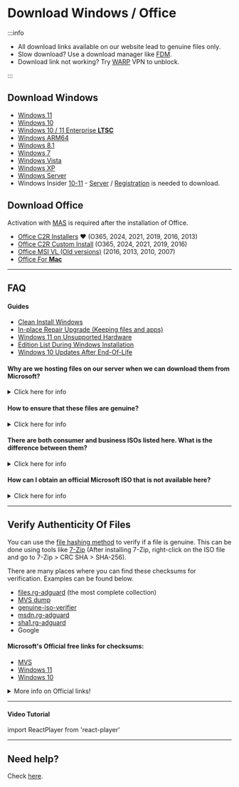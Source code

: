 # Download Windows / Office

:::info

- All download links available on our website lead to genuine files only.
- Slow download? Use a download manager like [FDM](https://www.freedownloadmanager.org/).
- Download link not working? Try [WARP](https://one.one.one.one/) VPN to unblock.

:::

## Download Windows
-  [Windows 11](windows_11_links.md)                                                                                                                                                              
-  [Windows 10](windows_10_links.md)                                                                                                                                                              
-  [Windows 10 / 11 Enterprise **LTSC**](windows_ltsc_links.md)                                                                                                                                   
-  [Windows ARM64](windows_arm_links.md)                                                                                                                                                          
-  [Windows 8.1](windows_8.1_links.md)                                                                                                                                                            
-  [Windows 7](windows_7_links.md)                                                                                                                                                                
-  [Windows Vista](windows_vista__links.md)    
-  [Windows XP](windows_xp_links.md)                                                                                                                                                              
-  [Windows Server](windows_server_links.md)                                                                                                                                                      
-  Windows Insider [10-11](https://www.microsoft.com/en-us/software-download/windowsinsiderpreviewiso) - [Server](https://www.microsoft.com/en-us/software-download/windowsinsiderpreviewserver) / [Registration](https://www.microsoft.com/en-us/windowsinsider/getting-started) is needed to download.

## Download Office
Activation with [MAS](intro.md#how-to-activate-windows--office) is required after the installation of Office.

-  [Office C2R Installers](https://gravesoft.dev/office_c2r_links) ❤️ (O365, 2024, 2021, 2019, 2016, 2013)  
-  [Office C2R Custom Install](https://gravesoft.dev/office_c2r_custom) (O365, 2024, 2021, 2019, 2016)
-  [Office MSI VL (Old versions)](office_msi_links.md) (2016, 2013, 2010, 2007)
-  [Office For **Mac**](office_for_mac.md)                             

---

## FAQ

#### Guides
- [Clean Install Windows](https://gravesoft.dev/clean_install_windows)
- [In-place Repair Upgrade (Keeping files and apps)](https://gravesoft.dev/in-place_repair_upgrade)
- [Windows 11 on Unsupported Hardware](https://gravesoft.dev/clean_install_windows#windows-11-on-unsupported-hardware)
- [Edition List During Windows Installation](https://gravesoft.dev/clean_install_windows#edition-list-during-windows-installation)
- [Windows 10 Updates After End-Of-Life](windows10_eol.md)

#### Why are we hosting files on our server when we can download them from Microsoft?

<details>
<summary>Click here for info</summary>

Microsoft provides consumer ISOs for free on their [site](https://www.microsoft.com/en-us/software-download), but business, enterprise, and older ISOs are behind paywalls such as [MVS](https://visualstudio.microsoft.com/subscriptions/) and [M365 Admin Center](https://learn.microsoft.com/en-us/licensing/vlsc-faqs-home-page). That's why we need to host files on our servers.

</details>

#### How to ensure that these files are genuine?

<details>
<summary>Click here for info</summary>

You can check [here](genuine-installation-media.md#verify-authenticity-of-files) on how to be sure that files are genuine by verifying the checksum available on the official Microsoft website.

</details>


#### There are both consumer and business ISOs listed here. What is the difference between them?

<details>
<summary>Click here for info</summary>

For Windows 10/11 General Availability Channel (GAC) releases (i.e., Home and Pro), Microsoft produces two types of ISO files: Consumer and Business. 

The Consumer ISO includes all editions such as Home, Pro, and Education, but excludes the Enterprise edition. In contrast, the Business ISO contains all editions except for the Home-level editions, and these ISO files come with a KMS key pre-installed (not activated) by default.

</details>


#### How can I obtain an official Microsoft ISO that is not available here?

<details>
<summary>Click here for info</summary>

You can request the file [here](https://discord.gg/FajfGaH3nD).

</details>

---

## Verify Authenticity Of Files

You can use the [file hashing method](https://en.wikipedia.org/wiki/File_verification) to verify if a file is genuine. This can be done using tools like [7-Zip](https://7-zip.org/) (After installing 7-Zip, right-click on the ISO file and go to 7-Zip > CRC SHA > SHA-256).

There are many places where you can find these checksums for verification. Examples can be found below.

 -  [files.rg-adguard](https://files.rg-adguard.net/search) (the most complete collection)
 -  [MVS dump](https://awuctl.github.io/mvs/)
 -  [genuine-iso-verifier](https://genuine-iso-verifier.weebly.com/)
 -  [msdn.rg-adguard](https://msdn.rg-adguard.net/)
 -  [sha1.rg-adguard](https://sha1.rg-adguard.net/)
 -  Google

#### Microsoft's Official free links for checksums:

 -	[MVS](https://my.visualstudio.com/Downloads)
 -	[Windows 11](https://www.microsoft.com/en-us/software-download/windows11)
 -	[Windows 10](https://www.microsoft.com/en-us/software-download/windows10)

<details>
  <summary>More info on Official links!</summary>

**MVS**  
On MVS, you need to login and click on 'All Downloads' button and then search the product name.  

**MVS Limitations:**  
 -	They used to publish only SHA-1, but later started publishing SHA-1 and SHA-256 both and from 2022 they now publish only SHA-256.  
 -	However they removed all the SHA-1 data and as a result, old files checksums are simply not available on MVS site.  
 -	Also, around the time when they were publishing SHA-1 and SHA-256 both, they messed up some SHA-256 data, for example 
 	```
 	Incorrect SHA-256 example
 	SHA256: BDB3D0C5C933B201ECE736A172FB604AA5D7D0705DD75681F9FCC4B1EE79FAC8
 	File name: en-uk_windows_10_enterprise_ltsc_2019_x64_dvd_723dfbc1.iso
 	```
 -	So its useful only for the latest files.

**Windows 11**  
SHA-256 list will appear if you download the ISO file.

**Windows 10**  
Microsoft doesn't allow you to download ISO file directly if browser's useragent is Windows OS. So you need to change it to something else like Android or IOS and then download the ISO file to see the list.

</details>

---

#### Video Tutorial

import ReactPlayer from 'react-player'

<ReactPlayer controls width='100%' height='auto' url='/how_to_verify_files.mp4' />

---

## Need help?

Check [here](contactus.md).
